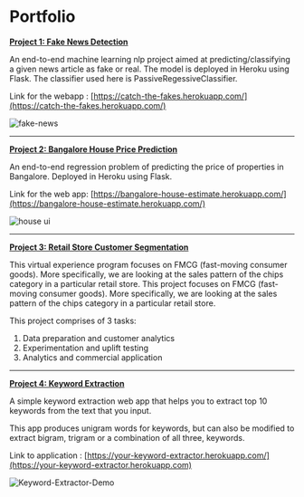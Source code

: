 # Portfolio

[**Project 1: Fake News Detection**](https://github.com/shrutibalan4591/Fake-News-Detection)

An end-to-end machine learning nlp project aimed at predicting/classifying a given news article as fake or real. The model is deployed in Heroku using Flask. The classifier used here is PassiveRegessiveClassifier.

Link for the webapp : [https://catch-the-fakes.herokuapp.com/](https://catch-the-fakes.herokuapp.com/)

![fake-news](https://user-images.githubusercontent.com/77207245/132998643-7e068d64-ce30-4237-b542-6858dea33f1a.gif)

************************************************************************************************
[**Project 2: Bangalore House Price Prediction**](https://github.com/shrutibalan4591/Bangalore-House-Price-Prediction)

An end-to-end regression problem of predicting the price of properties in Bangalore. Deployed in Heroku using Flask.

Link for the web app: [https://bangalore-house-estimate.herokuapp.com/](https://bangalore-house-estimate.herokuapp.com/)

![house ui](https://user-images.githubusercontent.com/77207245/133029317-d90d0cff-1e8a-483c-88bf-51c86665bc4b.PNG)

************************************************************************************************
[**Project 3: Retail Store Customer Segmentation**](https://github.com/shrutibalan4591/Retail-Store-Customer-Segmentation)

This virtual experience program focuses on FMCG (fast-moving consumer goods). More specifically, we are looking at the sales pattern of the chips category in a particular retail store. This project focuses on FMCG (fast-moving consumer goods). More specifically, we are looking at the sales pattern of the chips category in a particular retail store.

This project comprises of 3 tasks:

1. Data preparation and customer analytics
2. Experimentation and uplift testing
3. Analytics and commercial application

************************************************************************************************
[**Project 4: Keyword Extraction**](https://github.com/shrutibalan4591/Keyword-Extraction)

A simple keyword extraction web app that helps you to extract top 10 keywords from the text that you input.

This app produces unigram words for keywords, but can also be modified to extract bigram, trigram or a combination of all three, keywords.

Link to application : [https://your-keyword-extractor.herokuapp.com/](https://your-keyword-extractor.herokuapp.com)

![Keyword-Extractor-Demo](https://github.com/shrutibalan4591/Keyword-Extraction/blob/main/Images/demo.gif)








